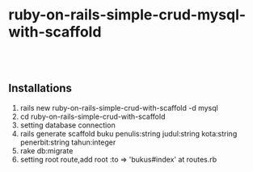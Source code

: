 # ruby-on-rails-simple-crud-mysql-with-scaffold
<br><br>
## Installations <br>
1. rails new ruby-on-rails-simple-crud-with-scaffold  -d mysql <br>
2. cd ruby-on-rails-simple-crud-with-scaffold <br>
3. setting database connection <br>
4. rails generate scaffold buku penulis:string judul:string kota:string penerbit:string tahun:integer <br>
5. rake db:migrate <br>
6. setting root route,add root :to => 'bukus#index' at routes.rb
